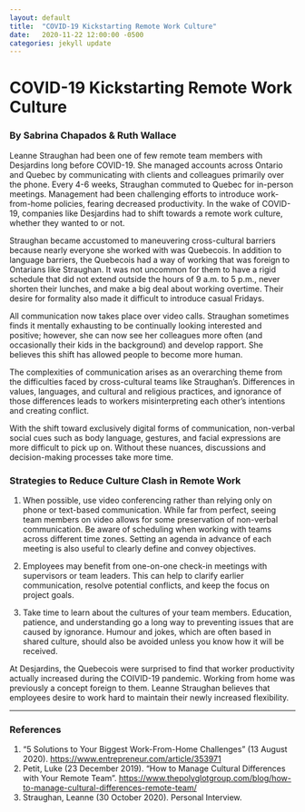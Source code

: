 ```yaml
---
layout: default
title:  "COVID-19 Kickstarting Remote Work Culture"
date:   2020-11-22 12:00:00 -0500
categories: jekyll update
---
```


# COVID-19 Kickstarting Remote Work Culture

### By Sabrina Chapados & Ruth Wallace

Leanne Straughan had been one of few remote team members with Desjardins long before COVID-19. She managed accounts across Ontario and Quebec by communicating with clients and colleagues primarily over the phone. Every 4-6 weeks, Straughan commuted to Quebec for in-person meetings. Management had been challenging efforts to introduce work-from-home policies, fearing decreased productivity. In the wake of COVID-19, companies like Desjardins had to shift towards a remote work culture, whether they wanted to or not. 

Straughan became accustomed to maneuvering cross-cultural barriers because nearly everyone she worked with was Quebecois. In addition to language barriers, the Quebecois had a way of working that was foreign to Ontarians like Straughan. It was not uncommon for them to have a rigid schedule that did not extend outside the hours of 9 a.m. to 5 p.m., never shorten their lunches, and make a big deal about working overtime. Their desire for formality also made it difficult to introduce casual Fridays.

All communication now takes place over video calls. Straughan sometimes finds it mentally exhausting to be continually looking interested and positive; however, she can now see her colleagues more often (and occasionally their kids in the background) and develop rapport. She believes this shift has allowed people to become more human.

The complexities of communication arises as an overarching theme from the difficulties faced by cross-cultural teams like Straughan’s. Differences in values, languages, and cultural and religious practices, and ignorance of those differences leads to workers misinterpreting each other’s intentions and creating conflict.

With the shift toward exclusively digital forms of communication, non-verbal social cues such as body language, gestures, and facial expressions are more difficult to pick up on. Without these nuances, discussions and decision-making processes take more time.

### Strategies to Reduce Culture Clash in Remote Work
1. When possible, use video conferencing rather than relying only on phone or text-based communication. While far from perfect, seeing team members on video allows for some preservation of non-verbal communication. Be aware of scheduling when working with teams across different time zones. Setting an agenda in advance of each meeting is also useful to clearly define and convey objectives.

2. Employees may benefit from one-on-one check-in meetings with supervisors or team leaders. This can help to clarify earlier communication, resolve potential conflicts, and keep the focus on project goals.

3. Take time to learn about the cultures of your team members. Education, patience, and understanding go a long way to preventing issues that are caused by ignorance. Humour and jokes, which are often based in shared culture, should also be avoided unless you know how it will be received.

At Desjardins, the Quebecois were surprised to find that worker productivity actually increased during the COIVID-19 pandemic. Working from home was previously a concept foreign to them. Leanne Straughan believes that employees desire to work hard to maintain their newly increased flexibility.

---
### References

1. “5 Solutions to Your Biggest Work-From-Home Challenges” (13 August 2020). https://www.entrepreneur.com/article/353971
2. Petit, Luke (23 December 2019). “How to Manage Cultural Differences with Your Remote Team”. https://www.thepolyglotgroup.com/blog/how-to-manage-cultural-differences-remote-team/
3. Straughan, Leanne (30 October 2020). Personal Interview.
